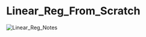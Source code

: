 # Linear_Reg_From_Scratch
![Linear_Reg_Notes](https://user-images.githubusercontent.com/67974590/187143917-9d2978bf-7db4-45b0-a684-5ea24cd39dd9.jpg)
